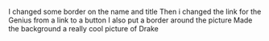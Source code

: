 I changed some border on the name and title
Then i changed the link for the Genius from a link to a button
I also put a border around the picture
Made the background a really cool picture of Drake
